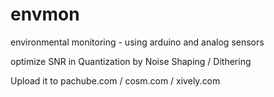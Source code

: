 envmon
======

environmental monitoring - using arduino and analog sensors

optimize SNR in Quantization by Noise Shaping / Dithering

Upload it to pachube.com / cosm.com / xively.com
